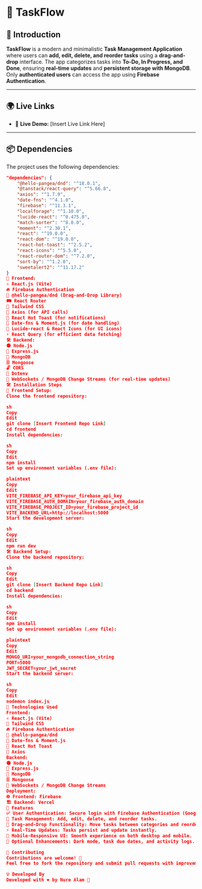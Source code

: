 # 📌 TaskFlow

## 📝 Introduction

**TaskFlow** is a modern and minimalistic **Task Management Application** where users can **add, edit, delete, and reorder tasks** using a **drag-and-drop** interface. The app categorizes tasks into **To-Do, In Progress, and Done**, ensuring **real-time updates** and **persistent storage with MongoDB**. Only **authenticated users** can access the app using **Firebase Authentication**.

---

## 🌍 Live Links

- 🔗 **Live Demo:** [Insert Live Link Here]  

---

## 📦 Dependencies

The project uses the following dependencies:

```json
"dependencies": {
    "@hello-pangea/dnd": "^18.0.1",
    "@tanstack/react-query": "^5.66.8",
    "axios": "^1.7.9",
    "date-fns": "^4.1.0",
    "firebase": "^11.3.1",
    "localforage": "^1.10.0",
    "lucide-react": "^0.475.0",
    "match-sorter": "^8.0.0",
    "moment": "^2.30.1",
    "react": "^19.0.0",
    "react-dom": "^19.0.0",
    "react-hot-toast": "^2.5.2",
    "react-icons": "^5.5.0",
    "react-router-dom": "^7.2.0",
    "sort-by": "^1.2.0",
    "sweetalert2": "^11.17.2"
}
🎨 Frontend:
⚛️ React.js (Vite)
🔥 Firebase Authentication
📌 @hello-pangea/dnd (Drag-and-Drop Library)
🛤 React Router
🎨 Tailwind CSS
🔗 Axios (for API calls)
🍞 React Hot Toast (for notifications)
📅 Date-fns & Moment.js (for date handling)
🎨 Lucide-react & React Icons (for UI icons)
⚡ React Query (for efficient data fetching)
🛠 Backend:
🟢 Node.js
🚀 Express.js
🍃 MongoDB
🗄 Mongoose
🔓 CORS
🔑 Dotenv
🔄 WebSockets / MongoDB Change Streams (for real-time updates)
🛠 Installation Steps
🎨 Frontend Setup:
Clone the frontend repository:

sh
Copy
Edit
git clone [Insert Frontend Repo Link]
cd frontend
Install dependencies:

sh
Copy
Edit
npm install
Set up environment variables (.env file):

plaintext
Copy
Edit
VITE_FIREBASE_API_KEY=your_firebase_api_key
VITE_FIREBASE_AUTH_DOMAIN=your_firebase_auth_domain
VITE_FIREBASE_PROJECT_ID=your_firebase_project_id
VITE_BACKEND_URL=http://localhost:5000
Start the development server:

sh
Copy
Edit
npm run dev
🛠 Backend Setup:
Clone the backend repository:

sh
Copy
Edit
git clone [Insert Backend Repo Link]
cd backend
Install dependencies:

sh
Copy
Edit
npm install
Set up environment variables (.env file):

plaintext
Copy
Edit
MONGO_URI=your_mongodb_connection_string
PORT=5000
JWT_SECRET=your_jwt_secret
Start the backend server:

sh
Copy
Edit
nodemon index.js
🚀 Technologies Used
Frontend:
⚛️ React.js (Vite)
🎨 Tailwind CSS
🔥 Firebase Authentication
📌 @hello-pangea/dnd
📅 Date-fns & Moment.js
🍞 React Hot Toast
🔗 Axios
Backend:
🟢 Node.js
🚀 Express.js
🍃 MongoDB
🗄 Mongoose
🔄 WebSockets / MongoDB Change Streams
Deployment:
🌐 Frontend: Firebase
🏗 Backend: Vercel
🌟 Features
✅ User Authentication: Secure login with Firebase Authentication (Google Sign-In).
📝 Task Management: Add, edit, delete, and reorder tasks.
🎯 Drag-and-Drop Functionality: Move tasks between categories and reorder them.
⚡ Real-Time Updates: Tasks persist and update instantly.
📱 Mobile-Responsive UI: Smooth experience on both desktop and mobile.
🌙 Optional Enhancements: Dark mode, task due dates, and activity logs.

🤝 Contributing
Contributions are welcome! 🚀
Feel free to fork the repository and submit pull requests with improvements or bug fixes.

💡 Developed By
Developed with ❤️ by Nure Alam 🚀